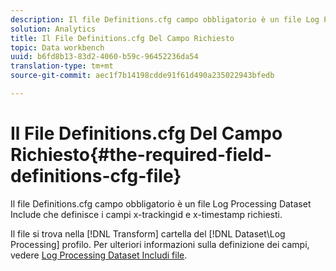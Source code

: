 ```yaml
---
description: Il file Definitions.cfg campo obbligatorio è un file Log Processing Dataset Include che definisce i campi x-trackingid e x-timestamp richiesti.
solution: Analytics
title: Il File Definitions.cfg Del Campo Richiesto
topic: Data workbench
uuid: b6fd8b13-83d2-4060-b59c-96452236da54
translation-type: tm+mt
source-git-commit: aec1f7b14198cdde91f61d490a235022943bfedb

---
```



# Il File Definitions.cfg Del Campo Richiesto{#the-required-field-definitions-cfg-file}

Il file Definitions.cfg campo obbligatorio è un file Log Processing Dataset Include che definisce i campi x-trackingid e x-timestamp richiesti.

Il file si trova nella [!DNL Transform] cartella del [!DNL Dataset\Log Processing] profilo. Per ulteriori informazioni sulla definizione dei campi, vedere [Log Processing Dataset Includi file](../../../../home/c-dataset-const-proc/c-dataset-inc-files/c-types-dataset-inc-files/c-log-proc-dataset-inc-files/c-log-proc-dataset-inc-files.md#concept-999475a22519432e98844622ca95b6ab).
